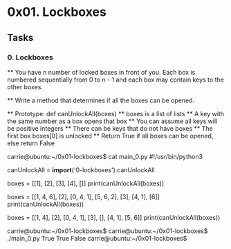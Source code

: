 # 0x01. Lockboxes

## Tasks
### 0. Lockboxes

** You have n number of locked boxes in front of you. Each box is numbered sequentially from 0 to n - 1 and each box may contain keys to the other boxes.

** Write a method that determines if all the boxes can be opened.

** Prototype: def canUnlockAll(boxes)
** boxes is a list of lists
** A key with the same number as a box opens that box
** You can assume all keys will be positive integers
** There can be keys that do not have boxes
** The first box boxes[0] is unlocked
** Return True if all boxes can be opened, else return False

carrie@ubuntu:~/0x01-lockboxes$ cat main_0.py
#!/usr/bin/python3

canUnlockAll = __import__('0-lockboxes').canUnlockAll

boxes = [[1], [2], [3], [4], []]
print(canUnlockAll(boxes))

boxes = [[1, 4, 6], [2], [0, 4, 1], [5, 6, 2], [3], [4, 1], [6]]
print(canUnlockAll(boxes))

boxes = [[1, 4], [2], [0, 4, 1], [3], [], [4, 1], [5, 6]]
print(canUnlockAll(boxes))

carrie@ubuntu:~/0x01-lockboxes$
carrie@ubuntu:~/0x01-lockboxes$ ./main_0.py
True
True
False
carrie@ubuntu:~/0x01-lockboxes$
